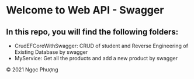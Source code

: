 # Welcome to Web API - Swagger

## In this repo, you will find the following folders:
* CrudEFCoreWithSwagger: CRUD of student and Reverse Engineering of Existing Database by swagger
* MyService: Get all the products and add a new product by swagger

© 2021 Ngọc Phượng